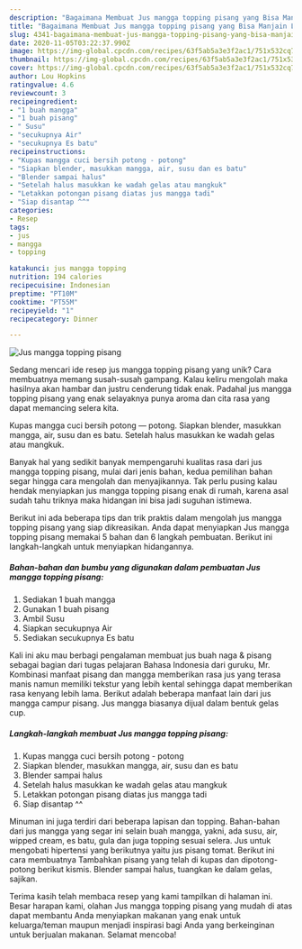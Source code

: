 ```yaml
---
description: "Bagaimana Membuat Jus mangga topping pisang yang Bisa Manjain Lidah"
title: "Bagaimana Membuat Jus mangga topping pisang yang Bisa Manjain Lidah"
slug: 4341-bagaimana-membuat-jus-mangga-topping-pisang-yang-bisa-manjain-lidah
date: 2020-11-05T03:22:37.990Z
image: https://img-global.cpcdn.com/recipes/63f5ab5a3e3f2ac1/751x532cq70/jus-mangga-topping-pisang-foto-resep-utama.jpg
thumbnail: https://img-global.cpcdn.com/recipes/63f5ab5a3e3f2ac1/751x532cq70/jus-mangga-topping-pisang-foto-resep-utama.jpg
cover: https://img-global.cpcdn.com/recipes/63f5ab5a3e3f2ac1/751x532cq70/jus-mangga-topping-pisang-foto-resep-utama.jpg
author: Lou Hopkins
ratingvalue: 4.6
reviewcount: 3
recipeingredient:
- "1 buah mangga"
- "1 buah pisang"
- " Susu"
- "secukupnya Air"
- "secukupnya Es batu"
recipeinstructions:
- "Kupas mangga cuci bersih potong - potong"
- "Siapkan blender, masukkan mangga, air, susu dan es batu"
- "Blender sampai halus"
- "Setelah halus masukkan ke wadah gelas atau mangkuk"
- "Letakkan potongan pisang diatas jus mangga tadi"
- "Siap disantap ^^"
categories:
- Resep
tags:
- jus
- mangga
- topping

katakunci: jus mangga topping 
nutrition: 194 calories
recipecuisine: Indonesian
preptime: "PT10M"
cooktime: "PT55M"
recipeyield: "1"
recipecategory: Dinner

---
```



![Jus mangga topping pisang](https://img-global.cpcdn.com/recipes/63f5ab5a3e3f2ac1/751x532cq70/jus-mangga-topping-pisang-foto-resep-utama.jpg)

Sedang mencari ide resep jus mangga topping pisang yang unik? Cara membuatnya memang susah-susah gampang. Kalau keliru mengolah maka hasilnya akan hambar dan justru cenderung tidak enak. Padahal jus mangga topping pisang yang enak selayaknya punya aroma dan cita rasa yang dapat memancing selera kita.

Kupas mangga cuci bersih potong — potong. Siapkan blender, masukkan mangga, air, susu dan es batu. Setelah halus masukkan ke wadah gelas atau mangkuk.

Banyak hal yang sedikit banyak mempengaruhi kualitas rasa dari jus mangga topping pisang, mulai dari jenis bahan, kedua pemilihan bahan segar hingga cara mengolah dan menyajikannya. Tak perlu pusing kalau hendak menyiapkan jus mangga topping pisang enak di rumah, karena asal sudah tahu triknya maka hidangan ini bisa jadi suguhan istimewa.


Berikut ini ada beberapa tips dan trik praktis dalam mengolah jus mangga topping pisang yang siap dikreasikan. Anda dapat menyiapkan Jus mangga topping pisang memakai 5 bahan dan 6 langkah pembuatan. Berikut ini langkah-langkah untuk menyiapkan hidangannya.

<!--inarticleads1-->

##### Bahan-bahan dan bumbu yang digunakan dalam pembuatan Jus mangga topping pisang:

1. Sediakan 1 buah mangga
1. Gunakan 1 buah pisang
1. Ambil  Susu
1. Siapkan secukupnya Air
1. Sediakan secukupnya Es batu


Kali ini aku mau berbagi pengalaman membuat jus buah naga &amp; pisang sebagai bagian dari tugas pelajaran Bahasa Indonesia dari guruku, Mr. Kombinasi manfaat pisang dan mangga memberikan rasa jus yang terasa manis namun memiliki tekstur yang lebih kental sehingga dapat memberikan rasa kenyang lebih lama. Berikut adalah beberapa manfaat lain dari jus mangga campur pisang. Jus mangga biasanya dijual dalam bentuk gelas cup. 

<!--inarticleads2-->

##### Langkah-langkah membuat Jus mangga topping pisang:

1. Kupas mangga cuci bersih potong - potong
1. Siapkan blender, masukkan mangga, air, susu dan es batu
1. Blender sampai halus
1. Setelah halus masukkan ke wadah gelas atau mangkuk
1. Letakkan potongan pisang diatas jus mangga tadi
1. Siap disantap ^^


Minuman ini juga terdiri dari beberapa lapisan dan topping. Bahan-bahan dari jus mangga yang segar ini selain buah mangga, yakni, ada susu, air, wipped cream, es batu, gula dan juga topping sesuai selera. Jus untuk mengobati hipertensi yang berikutnya yaitu jus pisang tomat. Berikut ini cara membuatnya Tambahkan pisang yang telah di kupas dan dipotong-potong berikut kismis. Blender sampai halus, tuangkan ke dalam gelas, sajikan. 

Terima kasih telah membaca resep yang kami tampilkan di halaman ini. Besar harapan kami, olahan Jus mangga topping pisang yang mudah di atas dapat membantu Anda menyiapkan makanan yang enak untuk keluarga/teman maupun menjadi inspirasi bagi Anda yang berkeinginan untuk berjualan makanan. Selamat mencoba!

